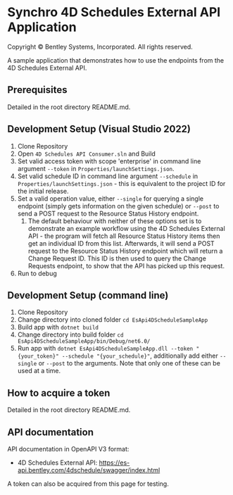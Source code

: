 # Synchro 4D Schedules External API Application

Copyright © Bentley Systems, Incorporated. All rights reserved.

A sample application that demonstrates how to use the endpoints from the 4D Schedules External API.

## Prerequisites

Detailed in the root directory README.md.

## Development Setup (Visual Studio 2022)

1. Clone Repository
2. Open `4D Schedules API Consumer.sln` and Build
3. Set valid access token with scope 'enterprise' in command line argument `--token` in `Properties/launchSettings.json`.
4. Set valid schedule ID in command line argument `--schedule` in `Properties/launchSettings.json` - this is equivalent to the project ID for the initial release.
5. Set a valid operation value, either `--single` for querying a single endpoint (simply gets information on the given schedule) or `--post` to send a POST request to the Resource Status History endpoint.
   1. The default behaviour with neither of these options set is to demonstrate an example workflow using the 4D Schedules External API - the program will fetch all Resource Status History items then get an individual ID from this list. Afterwards, it will send a POST request to the Resource Status History endpoint which will return a Change Request ID. This ID is then used to query the Change Requests endpoint, to show that the API has picked up this request.
6. Run to debug

## Development Setup (command line)

1. Clone Repository
2. Change directory into cloned folder `cd EsApi4DScheduleSampleApp`
3. Build app with `dotnet build`
4. Change directory into build folder `cd EsApi4DScheduleSampleApp/bin/Debug/net6.0/`
5. Run app with `dotnet EsApi4DScheduleSampleApp.dll --token "{your_token}" --schedule "{your_schedule}"`, additionally add either `--single` or `--post` to the arguments. Note that only one of these can be used at a time.

## How to acquire a token

Detailed in the root directory README.md.

## API documentation

API documentation in OpenAPI V3 format:
* 4D Schedules External API: https://es-api.bentley.com/4dschedule/swagger/index.html

A token can also be acquired from this page for testing.